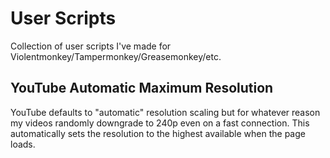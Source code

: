 # User Scripts

Collection of user scripts I've made for Violentmonkey/Tampermonkey/Greasemonkey/etc.

## YouTube Automatic Maximum Resolution

YouTube defaults to "automatic" resolution scaling but for whatever reason my videos randomly downgrade to 240p even on a fast connection. This automatically sets the resolution to the highest available when the page loads.
